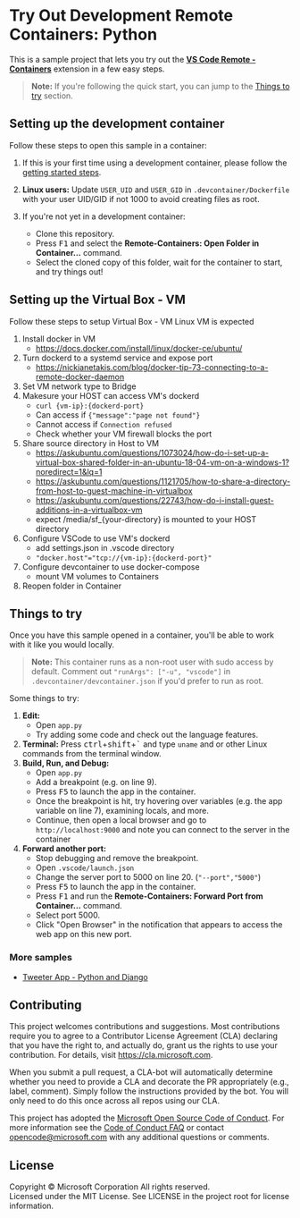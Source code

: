 # Try Out Development Remote Containers: Python

This is a sample project that lets you try out the **[VS Code Remote - Containers](https://aka.ms/vscode-remote/containers)** extension in a few easy steps.

> **Note:** If you're following the quick start, you can jump to the [Things to try](#things-to-try) section. 

## Setting up the development container

Follow these steps to open this sample in a container:

1. If this is your first time using a development container, please follow the [getting started steps](https://aka.ms/vscode-remote/containers/getting-started).

2. **Linux users:** Update `USER_UID` and `USER_GID` in `.devcontainer/Dockerfile` with your user UID/GID if not 1000 to avoid creating files as root.

3. If you're not yet in a development container:
   - Clone this repository.
   - Press <kbd>F1</kbd> and select the **Remote-Containers: Open Folder in Container...** command.
   - Select the cloned copy of this folder, wait for the container to start, and try things out!
   
## Setting up the Virtual Box - VM

Follow these steps to setup Virtual Box - VM
Linux VM is expected

1. Install docker in VM
    - https://docs.docker.com/install/linux/docker-ce/ubuntu/
2. Turn dockerd to a systemd service and expose port
    - https://nickjanetakis.com/blog/docker-tip-73-connecting-to-a-remote-docker-daemon
3. Set VM network type to Bridge
4. Makesure your HOST can access VM's dockerd
    - `curl {vm-ip}:{dockerd-port}`
    - Can access if `{"message":"page not found"}`
    - Cannot access if `Connection refused`
    - Check whether your VM firewall blocks the port
5. Share source directory in Host to VM
    - https://askubuntu.com/questions/1073024/how-do-i-set-up-a-virtual-box-shared-folder-in-an-ubuntu-18-04-vm-on-a-windows-1?noredirect=1&lq=1
    - https://askubuntu.com/questions/1121705/how-to-share-a-directory-from-host-to-guest-machine-in-virtualbox
    - https://askubuntu.com/questions/22743/how-do-i-install-guest-additions-in-a-virtualbox-vm
    - expect /media/sf_{your-directory} is mounted to your HOST directory
6. Configure VSCode to use VM's dockerd
    - add settings.json in .vscode directory
    - `"docker.host"="tcp://{vm-ip}:{dockerd-port}"`
7. Configure devcontainer to use docker-compose
    - mount VM volumes to Containers
8. Reopen folder in Container

## Things to try

Once you have this sample opened in a container, you'll be able to work with it like you would locally. 

> **Note:** This container runs as a non-root user with sudo access by default. Comment out `"runArgs": ["-u", "vscode"]` in `.devcontainer/devcontainer.json` if you'd prefer to run as root.

Some things to try:

1. **Edit:**
   - Open `app.py`
   - Try adding some code and check out the language features.
2. **Terminal:** Press <kbd>ctrl</kbd>+<kbd>shift</kbd>+<kbd>\`</kbd> and type `uname` and or other Linux commands from the terminal window.
3. **Build, Run, and Debug:**
   - Open `app.py`
   - Add a breakpoint (e.g. on line 9).
   - Press <kbd>F5</kbd> to launch the app in the container.
   - Once the breakpoint is hit, try hovering over variables (e.g. the app variable on line 7), examining locals, and more.
   - Continue, then open a local browser and go to `http://localhost:9000` and note you can connect to the server in the container
4. **Forward another port:**
   - Stop debugging and remove the breakpoint.
   - Open `.vscode/launch.json`
   - Change the server port to 5000 on line 20. (`"--port","5000"`)
   - Press <kbd>F5</kbd> to launch the app in the container.
   - Press <kbd>F1</kbd> and run the **Remote-Containers: Forward Port from Container...** command.
   - Select port 5000.
   - Click "Open Browser" in the notification that appears to access the web app on this new port.

### More samples

- [Tweeter App - Python and Django](https://github.com/Microsoft/python-sample-tweeterapp)

## Contributing

This project welcomes contributions and suggestions.  Most contributions require you to agree to a
Contributor License Agreement (CLA) declaring that you have the right to, and actually do, grant us
the rights to use your contribution. For details, visit https://cla.microsoft.com.

When you submit a pull request, a CLA-bot will automatically determine whether you need to provide
a CLA and decorate the PR appropriately (e.g., label, comment). Simply follow the instructions
provided by the bot. You will only need to do this once across all repos using our CLA.

This project has adopted the [Microsoft Open Source Code of Conduct](https://opensource.microsoft.com/codeofconduct/).
For more information see the [Code of Conduct FAQ](https://opensource.microsoft.com/codeofconduct/faq/) or
contact [opencode@microsoft.com](mailto:opencode@microsoft.com) with any additional questions or comments.

## License

Copyright © Microsoft Corporation All rights reserved.<br />
Licensed under the MIT License. See LICENSE in the project root for license information.
